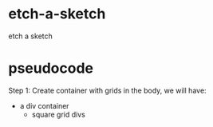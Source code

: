 # etch-a-sketch
etch a sketch


# pseudocode

Step 1: Create container with grids
in the body, we will have:
- a div container
    - square grid divs